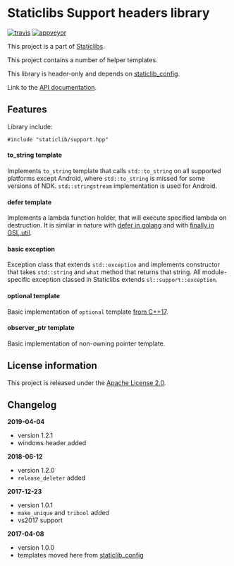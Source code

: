 Staticlibs Support headers library
==================================

[![travis](https://travis-ci.org/staticlibs/staticlib_support.svg?branch=master)](https://travis-ci.org/staticlibs/staticlib_support)
[![appveyor](https://ci.appveyor.com/api/projects/status/github/staticlibs/staticlib_support?svg=true)](https://ci.appveyor.com/project/staticlibs/staticlib-support)

This project is a part of [Staticlibs](http://staticlibs.net/).

This project contains a number of helper templates.

This library is header-only and depends on [staticlib_config](https://github.com/staticlibs/staticlib_config).

Link to the [API documentation](http://staticlibs.github.io/staticlib_support/docs/html/namespacestaticlib_1_1support.html).

Features
--------

Library include:

    #include "staticlib/support.hpp"

#### to_string template ####

Implements `to_string` template that calls `std::to_string` on all supported platforms except Android, 
where `std::to_string` is missed for some versions of NDK. `std::stringstream` implementation
is used for Android.

#### defer template ####

Implements a lambda function holder, that will execute specified lambda on destruction. 
It is similar in nature with [defer in golang](https://tour.golang.org/flowcontrol/12) and
with [finally in GSL.util](http://isocpp.github.io/CppCoreGuidelines/CppCoreGuidelines#gslutil-utilities).

#### basic exception ####

Exception class that extends `std::exception` and implements constructor that takes `std::string`
and `what` method that returns that string. All module-specific exception classed in Staticlibs 
extends `sl::support::exception`.

#### optional template ####

Basic implementation of `optional` template [from C++17](http://en.cppreference.com/w/cpp/utility/optional).

#### observer_ptr template ####

Basic implementation of non-owning pointer template.

License information
-------------------

This project is released under the [Apache License 2.0](http://www.apache.org/licenses/LICENSE-2.0).

Changelog
---------

**2019-04-04**

 * version 1.2.1
 * windows header added

**2018-06-12**

 * version 1.2.0
 * `release_deleter` added

**2017-12-23**

 * version 1.0.1
 * `make_unique` and `tribool` added
 * vs2017 support

**2017-04-08**

 * version 1.0.0
 * templates moved here from [staticlib_config](https://github.com/staticlibs/staticlib_config)
